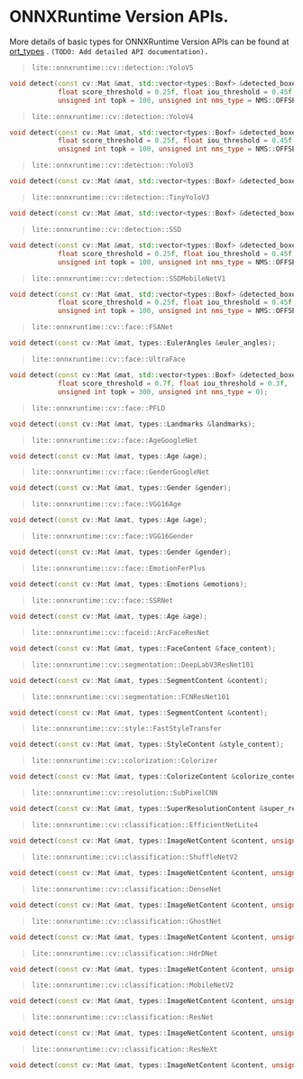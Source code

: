 # ONNXRuntime Version APIs.

More details of basic types for ONNXRuntime Version APIs can be found at [ort_types](https://github.com/DefTruth/lite.ai.toolkit/blob/main/ort/core/ort_types.h) . `(TODO: Add detailed API documentation).`

> `lite::onnxruntime::cv::detection::YoloV5`
```c++
void detect(const cv::Mat &mat, std::vector<types::Boxf> &detected_boxes, 
            float score_threshold = 0.25f, float iou_threshold = 0.45f,
            unsigned int topk = 100, unsigned int nms_type = NMS::OFFSET);
```

> `lite::onnxruntime::cv::detection::YoloV4`
```c++
void detect(const cv::Mat &mat, std::vector<types::Boxf> &detected_boxes, 
            float score_threshold = 0.25f, float iou_threshold = 0.45f,
            unsigned int topk = 100, unsigned int nms_type = NMS::OFFSET);
```

> `lite::onnxruntime::cv::detection::YoloV3`
```c++
void detect(const cv::Mat &mat, std::vector<types::Boxf> &detected_boxes);
```

> `lite::onnxruntime::cv::detection::TinyYoloV3`
```c++
void detect(const cv::Mat &mat, std::vector<types::Boxf> &detected_boxes);
```

> `lite::onnxruntime::cv::detection::SSD`
```c++
void detect(const cv::Mat &mat, std::vector<types::Boxf> &detected_boxes, 
            float score_threshold = 0.25f, float iou_threshold = 0.45f,
            unsigned int topk = 100, unsigned int nms_type = NMS::OFFSET);
```

> `lite::onnxruntime::cv::detection::SSDMobileNetV1`
```c++
void detect(const cv::Mat &mat, std::vector<types::Boxf> &detected_boxes, 
            float score_threshold = 0.25f, float iou_threshold = 0.45f,
            unsigned int topk = 100, unsigned int nms_type = NMS::OFFSET);
```

> `lite::onnxruntime::cv::face::FSANet`
```c++
void detect(const cv::Mat &mat, types::EulerAngles &euler_angles);
```

> `lite::onnxruntime::cv::face::UltraFace`
```c++
void detect(const cv::Mat &mat, std::vector<types::Boxf> &detected_boxes,
            float score_threshold = 0.7f, float iou_threshold = 0.3f,
            unsigned int topk = 300, unsigned int nms_type = 0);
```

> `lite::onnxruntime::cv::face::PFLD`
```c++
void detect(const cv::Mat &mat, types::Landmarks &landmarks);
```  

> `lite::onnxruntime::cv::face::AgeGoogleNet`
```c++
void detect(const cv::Mat &mat, types::Age &age);
```

> `lite::onnxruntime::cv::face::GenderGoogleNet`
```c++
void detect(const cv::Mat &mat, types::Gender &gender);
```

> `lite::onnxruntime::cv::face::VGG16Age`
```c++
void detect(const cv::Mat &mat, types::Age &age);
```

> `lite::onnxruntime::cv::face::VGG16Gender`
```c++
void detect(const cv::Mat &mat, types::Gender &gender);
```  

> `lite::onnxruntime::cv::face::EmotionFerPlus`
```c++
void detect(const cv::Mat &mat, types::Emotions &emotions);
```

> `lite::onnxruntime::cv::face::SSRNet`
```c++
void detect(const cv::Mat &mat, types::Age &age);
```

> `lite::onnxruntime::cv::faceid::ArcFaceResNet`
```c++
void detect(const cv::Mat &mat, types::FaceContent &face_content);
```

> `lite::onnxruntime::cv::segmentation::DeepLabV3ResNet101`
```c++
void detect(const cv::Mat &mat, types::SegmentContent &content);
```

> `lite::onnxruntime::cv::segmentation::FCNResNet101`
```c++
void detect(const cv::Mat &mat, types::SegmentContent &content);
```  

> `lite::onnxruntime::cv::style::FastStyleTransfer`
```c++
void detect(const cv::Mat &mat, types::StyleContent &style_content);
```

> `lite::onnxruntime::cv::colorization::Colorizer`
```c++
void detect(const cv::Mat &mat, types::ColorizeContent &colorize_content);
```

> `lite::onnxruntime::cv::resolution::SubPixelCNN`
```c++
void detect(const cv::Mat &mat, types::SuperResolutionContent &super_resolution_content);
```  

> `lite::onnxruntime::cv::classification::EfficientNetLite4`
```c++
void detect(const cv::Mat &mat, types::ImageNetContent &content, unsigned int top_k = 5);
```

> `lite::onnxruntime::cv::classification::ShuffleNetV2`
```c++
void detect(const cv::Mat &mat, types::ImageNetContent &content, unsigned int top_k = 5);
```  

> `lite::onnxruntime::cv::classification::DenseNet`
```c++
void detect(const cv::Mat &mat, types::ImageNetContent &content, unsigned int top_k = 5);
```  

> `lite::onnxruntime::cv::classification::GhostNet`
```c++
void detect(const cv::Mat &mat, types::ImageNetContent &content, unsigned int top_k = 5);
```  

> `lite::onnxruntime::cv::classification::HdrDNet`
```c++
void detect(const cv::Mat &mat, types::ImageNetContent &content, unsigned int top_k = 5);
```  

> `lite::onnxruntime::cv::classification::MobileNetV2`
```c++
void detect(const cv::Mat &mat, types::ImageNetContent &content, unsigned int top_k = 5);
```  

> `lite::onnxruntime::cv::classification::ResNet`
```c++
void detect(const cv::Mat &mat, types::ImageNetContent &content, unsigned int top_k = 5);
```  

> `lite::onnxruntime::cv::classification::ResNeXt`
```c++
void detect(const cv::Mat &mat, types::ImageNetContent &content, unsigned int top_k = 5);
```
